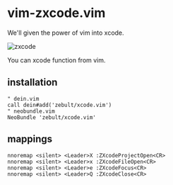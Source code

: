# vim-zxcode.vim

We'll given the power of vim into xcode.

![zxcode](https://raw.github.com/wiki/zebult/vim-zxcode/image/zxcode.png)

You can xcode function from vim.

## installation
```vim
" dein.vim
call dein#add('zebult/xcode.vim')
" neobundle.vim
NeoBundle 'zebult/xcode.vim'
```

## mappings
```vim
nnoremap <silent> <Leader>X :ZXcodeProjectOpen<CR>
nnoremap <silent> <Leader>x :ZXcodeFileOpen<CR>
nnoremap <silent> <Leader>e :ZXcodeFocus<CR>
nnoremap <silent> <Leader>Q :ZXcodeClose<CR>
```
